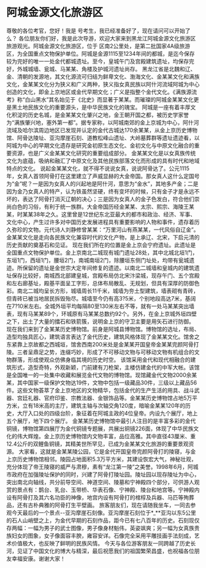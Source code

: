 # 阿城金源文化旅游区
尊敬的各位考官，您好！我是 号考生，我已经准备好了，现在请问可以开始了么？
各位朋友你们好，我是此次导游，欢迎大家来到黑龙江阿城金源文化旅游区旅游观光。阿城金源文化旅游区，位于 区南2公里处，是第二批国家4A级旅游区，为全国重点文物保护单位。阿城是金源1115至1234年间的都城，是迄今保存较为完好的唯一一处金代都城遗址。至今，皇城午门及宫殿建筑遗址，均保存完好，外城城墙、瓮城、马某某、角楼及护城河遗址尚存。
黑龙江省是北魏和辽、金、清朝的发源地，其文化源流可归结为鲜卑文化、渤海文化、金某某文化和满族文化，金某某文化分为狭义和广义两种，狭义指女真民族以阿什河流域阿城为中心创造的文化，即金上京地区或金代早期文化；广义是指整个金代文化。《满族源流考》称“白山黑水”其名始见于《北史》而显著于某某。而璀璨的阿城金某某文化更是黑土地民族文化的重要源头，是中华民族文化的瑰宝。
阿城是一座有着丰厚文化积淀的历史名城，是金某某文化肇兴之地，金王朝开国之都，被历史学家誉为“满族肇兴地，塞外第一都”。据专家称，以阿城南郊的金上京城为中心，阿什河流域及哈尔滨周边地区已发现并认定的金代古城达170余某某，从金上京历史博物馆、阿骨达陵址、亚沟摩崖石刻、道教松峰山遗址、大岭墓葬群等遗址遗迹看，以阿城为中心的早期文化遗存是研究金初原生态文化、金初文化与中原文化融合的重要资源，也是广义金某某文化研究的重要组成部分。
金某某文化是以女真族传统文化为底蕴，吸纳和融汇了中原文化及其他民族部落文化而形成的具有时代和地域特点的文化。
说起金某某文化，就不得不说说女真，说说阿骨达了。公元1115年，女真人首领阿骨打在这里建立了声威显赫的大金帝国。那女真人这什么定国号为“金”呢？一是因为女真人的兴起地是阿什河，意思为“金水”，其地多产金；二是因为金乃女真人的特产，认为铁虽然坚硬，终有变坏的时候，只有金子才是永远不坏的，表达了阿骨打消灭辽朝的决心；三是因为女真人的金子色发白，符合他们崇尚白色的习俗，有利于统一族群。大金帝国历经金某某、太宗、熙宗、海陵王某某，时某某38年之久。这里曾是12世纪东北亚最大的都市和政治、经济、军事、文化中心，产生过许多对中国历史发展进程具有重要影响的人物和事件，遗存着历久弥珍的文物。元代诗人刘静修曾某某：“万里河山有燕某某，一代风俗自辽金”。金某某文化是走向各民族文化兼容时代的文化产物，是上承辽、北宋，下启元清的历史贡献的奠基石和见证。
现在我们所在的位置是金上京会宁府遗址。此遗址是全国重点文物保护单位。金上京南北二城现有城门遗址28处，其中北城北垣1门，东垣1门，西垣1门，腰垣2门，南城南垣2门，除腰垣东侧门址处，均带有瓮城遗迹。所保留的遗址是金世宗大定年间修复的遗迹。以南北二城墙和皇城内的建筑遗址保存比较好，南城西北部建皇城，宫殿布局仿北宋汴梁城，现存午门、五个宫殿和左右廊基址，殿基平面呈工字形，总体布局散乱、无规划，但具有深厚的防御色彩。南北二城均呈长方形，城墙周长11千米，城墙为夯土型建筑，墙表砌有青砖，但青砖已被当地居民拆毁殆尽。城墙至今仍有高3?5米，个别地段高达7米，基阔在7?10米左右。全城外垣平均每隔80至130米左右不等，就有一处马某某突出墙表，现有马某某89个，环城原有马某某总数约92个。另外，在金上京城外垣四壁之下，出土了大量的擂石和铁箭簇，说明金上京的守卫主要是用矢石进行防御。
现在我们来到了金某某历史博物馆。前身是阿城县博物馆。博物馆的选址，布局、造型均独具匠心，建筑语言表达了金代历史，建筑风格体现了金某某文化。馆舍之东紧靠上京故都之西城垣，馆舍西南200米处是金某某开国皇帝金某某完颜阿骨打陵。三者呈鼎足之势，连缀巧妙，形成了不可移动文物与可移动文物有机组合的文物群落，形成使观众仿佛身临其境的历史时空。
该馆采用金代和现代相融合的建筑形式，造型奇特，外观新颖，门前建有刀枪架，主楼仿建金代的中军大帐。该馆是全国唯一的一处集中收藏和展览金代文物的博物馆。现馆藏金代文物2000余某某，其中国家一级保护文物达19件，文物中包括一级藏品30件，三级以上藏品56件。这些文物荟萃了金上京地区的文物精华，包括金代的生产生活的用具、战斗武器、宫廷礼器、官府印鉴、宗教法器、金银饰品等。金某某历史博物馆占地5万平方米，立有18米高的主厅，建筑主轴与次轴交角120度，暗喻金某某120年的历史，大厅入口处的四级台阶，象征着在阿城主政的4位皇帝。内设九个展厅，地上五个展厅，地下四个展厅。
金某某历史博物馆中最引人注目的是丰富多彩的金代铜镜，博物馆第四展厅为金代铜镜专题展，共展出铜镜226面，体现了中华民族文化的伟大辉煌。金上京历史博物馆内文物丰富，品位高雅。其中直径43厘米、重12.4公斤的双鲤鱼铜镜，其精美世所罕见，已成为金某某文化旅游的重要景观资源。
大家看，这就是金某某陵公园，它是金代开国皇帝完颜阿骨打的陵寝，与金上京历史博物馆相邻。陵园占地面积5.3万平方米，其建设恢宏大气，神秘壮观，充分体现了帝王陵寝的威严与肃穆，素有“龙江第一陵”之美誉。1998年6月，阿城市政府在加强陵址保护的同时，兴建了阿骨打陵址园。陵址园以现存陵址为中心，突出南北向轴线，共分前导空间、神道空间、陵墓和宁神殿四个部分，可供游人观赏的景点有：鹊台、乳台、玉带桥、华表石像、宁神殿、陵台和地宫等。宁神殿内设有阿骨打及其六名功臣的神像，地宫内设有阿骨打的棺椁及兵器、马匹等殉葬品，还有古朴典雅的阿骨打生平壁画。
旅客朋友们，现在请随我坐车，一同去参观今天最后的一个景点--亚沟摩崖石刻像。亚沟摩崖石刻位于*_**亚沟以东5公里的石人山峭壁之上，为金代早期的石刻作品，距今已有七八百年的历史。石刻现仅存两幅：一幅为男子的武士图像，男子像身材魁伟，英姿飒爽；另一幅为女真族贵族妇女的图象，女子像面容丰腴，雍容安详。石像完全采用平雕技画手法刻成，艺术价值极大，也反映了鲜明的民族风情。
今天与各位游客朋友一同跨越了历史长河，见证了中国文化的博大与精深，最后祝愿我们的祖国繁荣昌盛，也祝福各位朋友幸福安康。谢谢大家！
